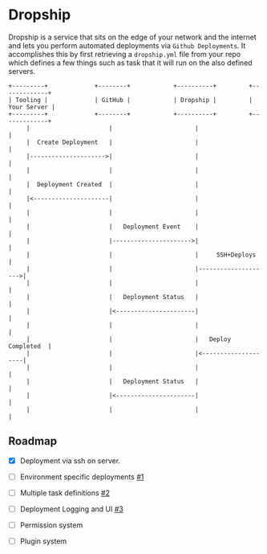 # Dropship

Dropship is a service that sits on the edge of your network and the internet
and lets you perform automated deployments via `Github Deployments`. It 
accomplishes this by first retrieving a `dropship.yml` file from your repo
which defines a few things such as task that it will run on the also defined servers.

```
+---------+             +--------+            +----------+         +-------------+
| Tooling |             | GitHub |            | Dropship |         | Your Server |
+---------+             +--------+            +----------+         +-------------+
     |                      |                       |                     |
     |  Create Deployment   |                       |                     |
     |--------------------->|                       |                     |
     |                      |                       |                     |
     |  Deployment Created  |                       |                     |
     |<---------------------|                       |                     |
     |                      |                       |                     |
     |                      |   Deployment Event    |                     |
     |                      |---------------------->|                     |
     |                      |                       |     SSH+Deploys     |
     |                      |                       |-------------------->|
     |                      |                       |                     |
     |                      |   Deployment Status   |                     |
     |                      |<----------------------|                     |
     |                      |                       |                     |
     |                      |                       |   Deploy Completed  |
     |                      |                       |<--------------------|
     |                      |                       |                     |
     |                      |   Deployment Status   |                     |
     |                      |<----------------------|                     |
     |                      |                       |                     |
```

## Roadmap
- [X] Deployment via ssh on server.
- [ ] Environment specific deployments [#1](https://github.com/ChrisMcKenzie/dropship/issues/1)
- [ ] Multiple task definitions [#2](https://github.com/ChrisMcKenzie/dropship/issues/2)
- [ ] Deployment Logging and UI [#3](https://github.com/ChrisMcKenzie/dropship/issues/3)
- [ ] Permission system
- [ ] Plugin system


